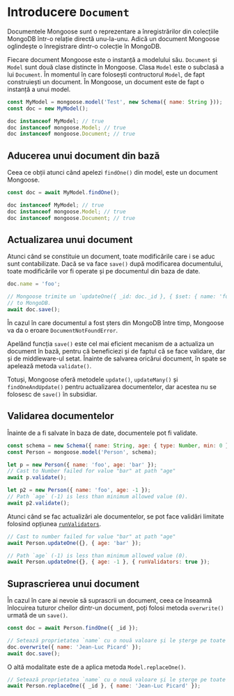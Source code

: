 # Introducere `Document`

Documentele Mongoose sunt o reprezentare a înregistrărilor din colecțiile MongoDB într-o relație directă unu-la-unu. Adică un document Mongoose oglindește o înregistrare dintr-o colecție în MongoDB.

Fiecare document Mongoose este o instanță a modelului său. `Document` și `Model` sunt două clase distincte în Mongoose. Clasa `Model` este o subclasă a lui `Document`. În momentul în care folosești contructorul `Model`, de fapt construiești un document. În Mongoose, un document este de fapt o instanță a unui model.

```javascript
const MyModel = mongoose.model('Test', new Schema({ name: String }));
const doc = new MyModel();

doc instanceof MyModel; // true
doc instanceof mongoose.Model; // true
doc instanceof mongoose.Document; // true
```

## Aducerea unui document din bază

Ceea ce obții atunci când apelezi `findOne()` din model, este un document Mongoose.

```javascript
const doc = await MyModel.findOne();

doc instanceof MyModel; // true
doc instanceof mongoose.Model; // true
doc instanceof mongoose.Document; // true
```

## Actualizarea unui document

Atunci când se constituie un document, toate modificările care i se aduc sunt contabilizate. Dacă se va face `save()` după modificarea documentului, toate modificările vor fi operate și pe documentul din baza de date.

```javascript
doc.name = 'foo';

// Mongoose trimite un `updateOne({ _id: doc._id }, { $set: { name: 'foo' } })`
// to MongoDB.
await doc.save();
```

În cazul în care documentul a fost șters din MongoDB între timp, Mongoose va da o eroare `DocumentNotFoundError`.

Apelând funcția `save()` este cel mai eficient mecanism de a actualiza un document în bază, pentru că beneficiezi și de faptul că se face validare, dar și de middleware-ul setat. Înainte de salvarea oricărui document, în spate se apelează metoda `validate()`.

Totuși, Mongoose oferă metodele `update()`, `updateMany()` și `findOneAndUpdate()` pentru actualizarea documentelor, dar acestea nu se folosesc de `save()` în subsidiar.

## Validarea documentelor

Înainte de a fi salvate în baza de date, documentele pot fi validate.

```javascript
const schema = new Schema({ name: String, age: { type: Number, min: 0 } });
const Person = mongoose.model('Person', schema);

let p = new Person({ name: 'foo', age: 'bar' });
// Cast to Number failed for value "bar" at path "age"
await p.validate();

let p2 = new Person({ name: 'foo', age: -1 });
// Path `age` (-1) is less than minimum allowed value (0).
await p2.validate();
```

Atunci când se fac actualizări ale documentelor, se pot face validări limitate folosind opțiunea [`runValidators`](https://mongoosejs.com/docs/validation.html#update-validators).

```javascript
// Cast to number failed for value "bar" at path "age"
await Person.updateOne({}, { age: 'bar' });

// Path `age` (-1) is less than minimum allowed value (0).
await Person.updateOne({}, { age: -1 }, { runValidators: true });
```

## Suprascrierea unui document

În cazul în care ai nevoie să suprascrii un document, ceea ce înseamnă înlocuirea tuturor cheilor dintr-un document, poți folosi metoda `overwrite()` urmată de un `save()`.

```javascript
const doc = await Person.findOne({ _id });

// Setează proprietatea `name` cu o nouă valoare și le șterge pe toate celelalte
doc.overwrite({ name: 'Jean-Luc Picard' });
await doc.save();
```

O altă modalitate este de a aplica metoda `Model.replaceOne()`.

```javascript
// Setează proprietatea `name` cu o nouă valoare și le șterge pe toate celelalte
await Person.replaceOne({ _id }, { name: 'Jean-Luc Picard' });
```
